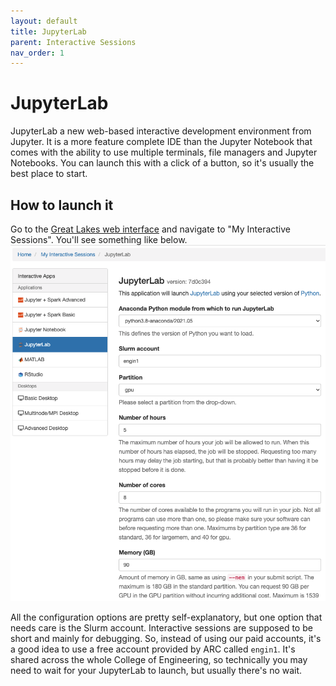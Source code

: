 ```yaml
---
layout: default
title: JupyterLab
parent: Interactive Sessions
nav_order: 1
---
```

# JupyterLab

JupyterLab a new web-based interactive development environment from Jupyter. It is a more feature complete IDE than the Jupyter Notebook that comes with the ability to use multiple terminals, file managers and Jupyter Notebooks. You can launch this with a click of a button, so it's usually the best place to start.

## How to launch it
Go to the [Great Lakes web interface](https://greatlakes.arc-ts.umich.edu/) and navigate to "My Interactive Sessions". You'll see something like below.
![JupyterLab Web Interface](jupyterlab.png)

All the configuration options are pretty self-explanatory, but one option that needs care is the Slurm account. Interactive sessions are supposed to be short and mainly for debugging. So, instead of using our paid accounts, it's a good idea to use a free account provided by ARC called `engin1`. It's shared across the whole College of Engineering, so technically you may need to wait for your JupyterLab to launch, but usually there's no wait.
